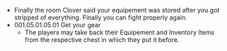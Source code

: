 - Finally the room Clover said your equipement was stored after you got stripped of everything. Finally you can fight properly again.
- 001.05.01.05.01 Get your gear
	- The players may take back their Equipement and Inventory Items from the respective chest in which they put it before.